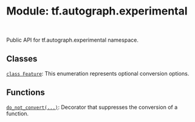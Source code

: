 <div itemscope itemtype="http://developers.google.com/ReferenceObject">
<meta itemprop="name" content="tf.autograph.experimental" />
<meta itemprop="path" content="Stable" />
</div>

# Module: tf.autograph.experimental


<table class="tfo-notebook-buttons tfo-api" align="left">
</table>



Public API for tf.autograph.experimental namespace.



## Classes

[`class Feature`](../../tf/autograph/experimental/Feature.md): This enumeration represents optional conversion options.

## Functions

[`do_not_convert(...)`](../../tf/autograph/experimental/do_not_convert.md): Decorator that suppresses the conversion of a function.

